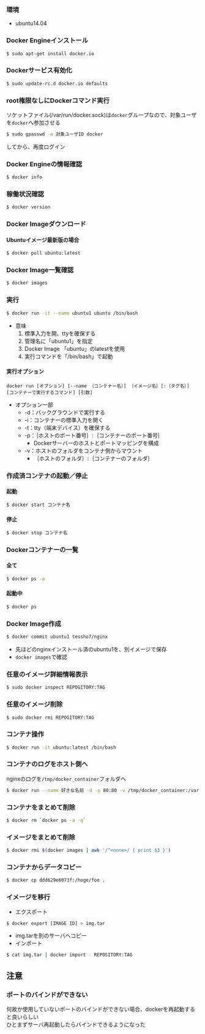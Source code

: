 ### 環境
- ubuntu14.04

### Docker Engineインストール
``` bash
$ sudo apt-get install docker.io
```

### Dockerサービス有効化
```bash
$ sudo update-rc.d docker.io defaults
```

### root権限なしにDockerコマンド実行
ソケットファイル(/var/run/docker.sock)は`docker`グループなので、対象ユーザを`docker`へ参加させる
```bash
$ sudo gpasswd -a 対象ユーザID docker
```
してから、再度ログイン

### Docker Engineの情報確認
```bash
$ docker info
```

### 稼働状況確認
```bash
$ docker version
```

### Docker Imageダウンロード

#### Ubuntuイメージ最新版の場合
```bash
$ docker pull ubuntu:latest
```

### Docker Image一覧確認
```bash
$ docker images
```

### 実行
```bash
$ docker run -it --name ubuntu1 ubuntu /bin/bash
```
- 意味
	1. 標準入力を開、ttyを確保する
	2. 管理名に「ubuntu1」を指定
	3. Docker Image 「ubuntu」のlatestを使用
	4. 実行コマンドを「/bin/bash」で起動

#### 実行オプション
```
docker run [オプション] [--name ｛コンテナー名｝] ｛イメージ名｝[:｛タグ名｝] [コンテナーで実行するコマンド] [引数]
```
- オプション一部
	- -d：バックグラウンドで実行する
	- -i：コンテナーの標準入力を開く
	- -t：tty（端末デバイス）を確保する
	- -p：｛ホストのポート番号｝:｛コンテナーのポート番号｝
		- Dockerサーバーのホストとポートマッピングを構成
	- -v：ホストのフォルダをコンテナ側からマウント
		- ｛ホストのフォルダ｝:｛コンテナーのフォルダ｝

### 作成済コンテナの起動／停止
#### 起動
```bash
$ docker start コンテナ名
```
#### 停止
```bash
$ docker stop コンテナ名
```

### Dockerコンテナーの一覧
#### 全て
```bash
$ docker ps -a
```
#### 起動中
```bash
$ docker ps
```

### Docker Image作成
```bash
$ docker commit ubuntu1 tessho7/nginx
```
- 先ほどのnginxインストール済のubuntu1を、別イメージで保存
- `docker images`で確認

### 任意のイメージ詳細情報表示
```bash
$ sudo docker inspect REPOGITORY:TAG
```

### 任意のイメージ削除
```bash
$ sudo docker rmi REPOGITORY:TAG
```

### コンテナ操作
```bash
$ docker run -it ubuntu:latest /bin/bash
```

### コンテナのログをホスト側へ
nginxのログを`/tmp/docker_container`フォルダへ
```bash
$ docker run --name 好きな名前 -d -p 80:80 -v /tmp/docker_container:/var/log/nginx tessho7/nginx_on_ubuntu
```

### コンテナをまとめて削除
```bash
$ docker rm `docker ps -a -q`
```

### イメージ<none>をまとめて削除
```bash
$ docker rmi $(docker images | awk '/^<none>/ { print $3 }')
```

### コンテナからデータコピー
```bash
$ docker cp ddd629e6073f:/hoge/foo .
```

### イメージを移行
- エクスポート
```bash
$ docker export [IMAGE ID] > img.tar
```
- img.tarを別のサーバへコピー
- インポート
```bash
$ cat img.tar | docker import - REPOSITORY:TAG
```




## 注意
### ポートのバインドができない
何故か使用していないポートのバインドができない場合、dockerを再起動すると良いらしい  
ひとまずサーバ再起動したらバインドできるようになった
